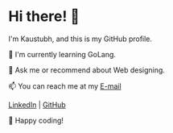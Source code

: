 # Hi there! 👋

I'm Kaustubh, and this is my GitHub profile. 

🌱 I'm currently learning GoLang.

💬 Ask me or recommend about Web designing.

📫 You can reach me at my [E-mail](mailto:kaustubhdsalunkhe@gmail.com)

[LinkedIn](www.linkedin.com/in/kaustubh-ds) | [GitHub](www.github.com/kaustubh-ds)

🚀 Happy coding!
